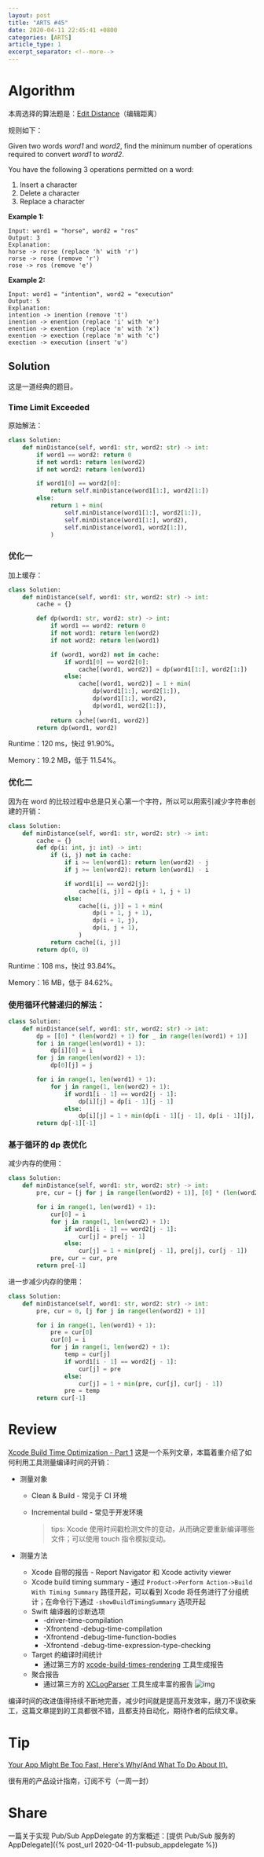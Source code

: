 ```yaml
---
layout: post
title: "ARTS #45"
date: 2020-04-11 22:45:41 +0800
categories: [ARTS]
article_type: 1
excerpt_separator: <!--more-->
---
```



# Algorithm

本周选择的算法题是：[Edit Distance](https://leetcode.com/problems/edit-distance/)（编辑距离）

<!--more-->

规则如下：

Given two words *word1* and *word2*, find the minimum number of operations required to convert *word1* to *word2*.

You have the following 3 operations permitted on a word:

1. Insert a character
2. Delete a character
3. Replace a character

**Example 1:**

```
Input: word1 = "horse", word2 = "ros"
Output: 3
Explanation: 
horse -> rorse (replace 'h' with 'r')
rorse -> rose (remove 'r')
rose -> ros (remove 'e')
```

**Example 2:**

```
Input: word1 = "intention", word2 = "execution"
Output: 5
Explanation: 
intention -> inention (remove 't')
inention -> enention (replace 'i' with 'e')
enention -> exention (replace 'n' with 'x')
exention -> exection (replace 'n' with 'c')
exection -> execution (insert 'u')
```

## Solution

这是一道经典的题目。

### Time Limit Exceeded

原始解法：

```python
class Solution:
    def minDistance(self, word1: str, word2: str) -> int:
        if word1 == word2: return 0
        if not word1: return len(word2)
        if not word2: return len(word1)

        if word1[0] == word2[0]:
            return self.minDistance(word1[1:], word2[1:])
        else:
            return 1 + min(
                self.minDistance(word1[1:], word2[1:]), 
                self.minDistance(word1[1:], word2),
                self.minDistance(word1, word2[1:]),
            )
```

### 优化一

加上缓存：

```python
class Solution:
    def minDistance(self, word1: str, word2: str) -> int:
        cache = {}

        def dp(word1: str, word2: str) -> int:
            if word1 == word2: return 0
            if not word1: return len(word2)
            if not word2: return len(word1)

            if (word1, word2) not in cache:
                if word1[0] == word2[0]:
                    cache[(word1, word2)] = dp(word1[1:], word2[1:])
                else:
                    cache[(word1, word2)] = 1 + min(
                        dp(word1[1:], word2[1:]), 
                        dp(word1[1:], word2),
                        dp(word1, word2[1:]),
                    )
            return cache[(word1, word2)]
        return dp(word1, word2)
```

Runtime：120 ms，快过 91.90%。

Memory：19.2 MB，低于 11.54%。

### 优化二

因为在 word 的比较过程中总是只关心第一个字符，所以可以用索引减少字符串创建的开销：

```python
class Solution:
    def minDistance(self, word1: str, word2: str) -> int:
        cache = {}
        def dp(i: int, j: int) -> int:
            if (i, j) not in cache:
                if i >= len(word1): return len(word2) - j
                if j >= len(word2): return len(word1) - i

                if word1[i] == word2[j]:
                    cache[(i, j)] = dp(i + 1, j + 1)
                else:
                    cache[(i, j)] = 1 + min(
                        dp(i + 1, j + 1), 
                        dp(i + 1, j),
                        dp(i, j + 1),
                    )
            return cache[(i, j)]
        return dp(0, 0)
```

Runtime：108 ms，快过 93.84%。

Memory：16 MB，低于 84.62%。

### 使用循环代替递归的解法：

```python
class Solution:
    def minDistance(self, word1: str, word2: str) -> int:
        dp = [[0] * (len(word2) + 1) for _ in range(len(word1) + 1)]
        for i in range(len(word1) + 1):
            dp[i][0] = i
        for j in range(len(word2) + 1):
            dp[0][j] = j

        for i in range(1, len(word1) + 1):
            for j in range(1, len(word2) + 1):
                if word1[i - 1] == word2[j - 1]:
                    dp[i][j] = dp[i - 1][j - 1]
                else:
                    dp[i][j] = 1 + min(dp[i - 1][j - 1], dp[i - 1][j], dp[i][j - 1])
        return dp[-1][-1]
```

### 基于循环的 dp 表优化

减少内存的使用：

```python
class Solution:
    def minDistance(self, word1: str, word2: str) -> int:
        pre, cur = [j for j in range(len(word2) + 1)], [0] * (len(word2) + 1)

        for i in range(1, len(word1) + 1):
            cur[0] = i
            for j in range(1, len(word2) + 1):
                if word1[i - 1] == word2[j - 1]:
                    cur[j] = pre[j - 1]
                else:
                    cur[j] = 1 + min(pre[j - 1], pre[j], cur[j - 1])
            pre, cur = cur, pre
        return pre[-1]
```

进一步减少内存的使用：

```python
class Solution:
    def minDistance(self, word1: str, word2: str) -> int:
        pre, cur = 0, [j for j in range(len(word2) + 1)]

        for i in range(1, len(word1) + 1):
            pre = cur[0]
            cur[0] = i
            for j in range(1, len(word2) + 1):
                temp = cur[j]
                if word1[i - 1] == word2[j - 1]:
                    cur[j] = pre
                else:
                    cur[j] = 1 + min(pre, cur[j], cur[j - 1])
                pre = temp
        return cur[-1]

```


# Review

[Xcode Build Time Optimization - Part 1](https://www.onswiftwings.com/posts/build-time-optimization-part1/)
这是一个系列文章，本篇着重介绍了如何利用工具测量编译时间的开销：

- 测量对象

  - Clean & Build - 常见于 CI 环境

  - Incremental build - 常见于开发环境

    > tips: Xcode 使用时间戳检测文件的变动，从而确定要重新编译哪些文件；可以使用 touch 指令模拟变动。

- 测量方法

  - Xcode 自带的报告 - Report Navigator 和 Xcode activity viewer
  - Xcode build timing summary - 通过 `Product->Perform Action->Build With Timing Summary` 路径开起，可以看到 Xcode 将任务进行了分组统计；在命令行下通过 `-showBuildTimingSummary` 选项开起
  - Swift 编译器的诊断选项
    - -driver-time-compilation
    - -Xfrontend -debug-time-compilation
    - -Xfrontend -debug-time-function-bodies
    - -Xfrontend -debug-time-expression-type-checking
  - Target 的编译时间统计
    - 通过第三方的 [xcode-build-times-rendering](https://github.com/PaulTaykalo/xcode-build-times-rendering) 工具生成报告
  - 聚合报告
    - 通过第三方的 [XCLogParser](https://github.com/spotify/XCLogParser) 工具生成丰富的报告
      ![img](https://www.onswiftwings.com/content-images/build-time-optimization-1/XCLogParser.png#center)



编译时间的改进值得持续不断地完善，减少时间就是提高开发效率，磨刀不误砍柴工，这篇文章提到的工具都很不错，且都支持自动化，期待作者的后续文章。

# Tip

[Your App Might Be Too Fast, Here's Why(And What To Do About It).](https://growth.design/gems/tinder-labor-illusion)

很有用的产品设计指南，订阅不亏（一周一封）

# Share

一篇关于实现 Pub/Sub AppDelegate 的方案概述：[提供 Pub/Sub 服务的 AppDelegate]({% post_url 2020-04-11-pubsub_appdelegate %})
